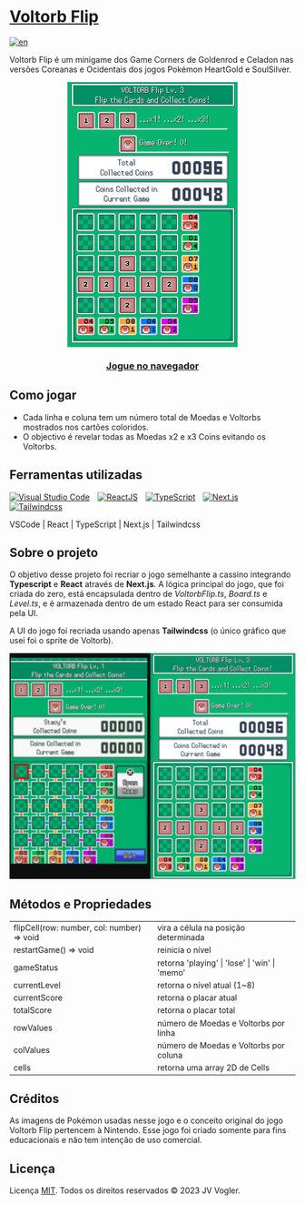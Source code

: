 # [Voltorb Flip](https://voltorbflip.vercel.app/)

[![en](https://img.shields.io/badge/README%20in-english-red.svg)](../main/README.md)

Voltorb Flip é um minigame dos Game Corners de Goldenrod e Celadon nas versões Coreanas e Ocidentais dos jogos Pokémon HeartGold e SoulSilver.

<img style="display:block; margin-left: auto; margin-right: auto" width="300px" src="https://github.com/jv-vogler/voltorb-flip/blob/main/public/images/voltorb-flip.png?raw=true" />

### <div style="text-align: center">[**Jogue no navegador**](https://voltorbflip.vercel.app/)</div>

## Como jogar

- Cada linha e coluna tem um número total de Moedas e Voltorbs mostrados nos cartões coloridos.
- O objectivo é revelar todas as Moedas x2 e x3 Coins evitando os Voltorbs.

## Ferramentas utilizadas

[<img alt="Visual Studio Code" width="50px" style="padding-right: 10px" src="https://cdn.jsdelivr.net/gh/devicons/devicon/icons/vscode/vscode-original.svg" />](https://code.visualstudio.com/ 'Visual Studio Code')
[<img  alt="ReactJS" width="50px" style="padding-right: 10px" src="https://cdn.jsdelivr.net/gh/devicons/devicon/icons/react/react-original-wordmark.svg" />](https://reactjs.org/ 'ReactJS')
[<img  alt="TypeScript" width="50px" style="padding-right: 10px" src="https://cdn.jsdelivr.net/gh/devicons/devicon/icons/typescript/typescript-original.svg" />](https://www.typescriptlang.org/ 'TypeScript')
[<img  alt="Next.js" width="50px" style="padding-right: 10px" src="https://cdn.jsdelivr.net/gh/devicons/devicon/icons/nextjs/nextjs-original.svg" />](https://nextjs.org/ 'Next.js')
[<img  alt="Tailwindcss" width="50px" style="padding-right: 10px" src="https://cdn.jsdelivr.net/gh/devicons/devicon/icons/tailwindcss/tailwindcss-plain.svg" />](https://tailwindcss.com/ 'Tailwindcss')

VSCode | React | TypeScript | Next.js | Tailwindcss

## Sobre o projeto

O objetivo desse projeto foi recriar o jogo semelhante a cassino integrando **Typescript** e **React** através de **Next.js**. A lógica principal do jogo, que foi criada do zero, está encapsulada dentro de _VoltorbFlip.ts_, _Board.ts_ e _Level.ts_, e é armazenada dentro de um estado React para ser consumida pela UI.

A UI do jogo foi recriada usando apenas **Tailwindcss** (o único gráfico que usei foi o sprite de Voltorb).

<img src="https://github.com/jv-vogler/voltorb-flip/blob/main/public/images/comparison.png?raw=true" />

## Métodos e Propriedades

<table>
<tr>
<td>
flipCell(row: number, col: number) => void
</td>
<td>
 vira a célula na posição determinada
</td>
</tr>

<tr>
<td>
restartGame() => void
</td>
<td>
 reinicia o nível
</td>
</tr>

<tr>
<td>
gameStatus
</td>
<td>
 retorna 'playing' | 'lose' | 'win' | 'memo'
</td>
</tr>

<tr>
<td>
currentLevel
</td>
<td>
 retorna o nível atual (1~8)
</td>
</tr>

<tr>
<td>
currentScore
</td>
<td>
 retorna o placar atual
</td>
</tr>

<tr>
<td>
totalScore
</td>
<td>
 retorna o placar total
</td>
</tr>

<tr>
<td>
rowValues
</td>
<td>
 número de Moedas e Voltorbs por linha
</td>
</tr>

<tr>
<td>
colValues
</td>
<td>
 número de Moedas e Voltorbs por coluna
</td>
</tr>

<tr>
<td>
cells
</td>
<td>
 retorna uma array 2D de Cells
</td>
</tr>

</table>

## Créditos

As imagens de Pokémon usadas nesse jogo e o conceito original do jogo Voltorb Flip pertencem à Nintendo. Esse jogo foi criado somente para fins educacionais e não tem intenção de uso comercial.

## Licença

Licença [MIT](https://choosealicense.com/licenses/mit/).
Todos os direitos reservados &copy; 2023 JV Vogler.
